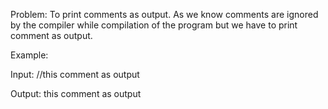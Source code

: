 Problem: To print comments as output. As we know comments are ignored by the compiler while compilation of the program but we have to print comment as output.

Example:

Input: //this comment as output

Output: this comment as output
